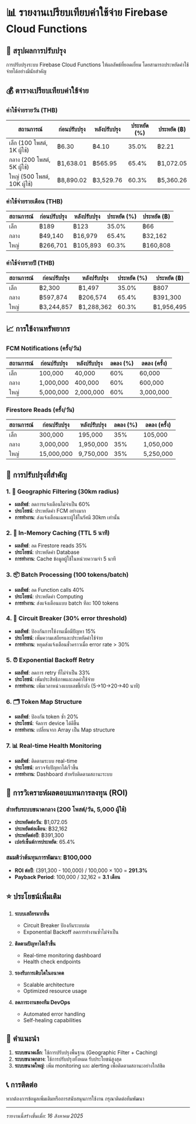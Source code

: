 # 📊 รายงานเปรียบเทียบค่าใช้จ่าย Firebase Cloud Functions

## 🎯 สรุปผลการปรับปรุง

การปรับปรุงระบบ Firebase Cloud Functions ให้ผลลัพธ์ที่ยอดเยี่ยม โดยสามารถประหยัดค่าใช้จ่ายได้อย่างมีนัยสำคัญ

## 💰 ตารางเปรียบเทียบค่าใช้จ่าย

### ค่าใช้จ่ายรายวัน (THB)

| สถานการณ์ | ก่อนปรับปรุง | หลังปรับปรุง | ประหยัด (%) | ประหยัด (฿) |
|-----------|--------------|--------------|-------------|-------------|
| เล็ก (100 โพสต์, 1K ผู้ใช้) | ฿6.30 | ฿4.10 | 35.0% | ฿2.21 |
| กลาง (200 โพสต์, 5K ผู้ใช้) | ฿1,638.01 | ฿565.95 | 65.4% | ฿1,072.05 |
| ใหญ่ (500 โพสต์, 10K ผู้ใช้) | ฿8,890.02 | ฿3,529.76 | 60.3% | ฿5,360.26 |

### ค่าใช้จ่ายรายเดือน (THB)

| สถานการณ์ | ก่อนปรับปรุง | หลังปรับปรุง | ประหยัด (%) | ประหยัด (฿) |
|-----------|--------------|--------------|-------------|-------------|
| เล็ก | ฿189 | ฿123 | 35.0% | ฿66 |
| กลาง | ฿49,140 | ฿16,979 | 65.4% | ฿32,162 |
| ใหญ่ | ฿266,701 | ฿105,893 | 60.3% | ฿160,808 |

### ค่าใช้จ่ายรายปี (THB)

| สถานการณ์ | ก่อนปรับปรุง | หลังปรับปรุง | ประหยัด (%) | ประหยัด (฿) |
|-----------|--------------|--------------|-------------|-------------|
| เล็ก | ฿2,300 | ฿1,497 | 35.0% | ฿807 |
| กลาง | ฿597,874 | ฿206,574 | 65.4% | ฿391,300 |
| ใหญ่ | ฿3,244,857 | ฿1,288,362 | 60.3% | ฿1,956,495 |

## 📈 การใช้งานทรัพยากร

### FCM Notifications (ครั้ง/วัน)

| สถานการณ์ | ก่อนปรับปรุง | หลังปรับปรุง | ลดลง (%) | ลดลง (ครั้ง) |
|-----------|--------------|--------------|-----------|-------------|
| เล็ก | 100,000 | 40,000 | 60% | 60,000 |
| กลาง | 1,000,000 | 400,000 | 60% | 600,000 |
| ใหญ่ | 5,000,000 | 2,000,000 | 60% | 3,000,000 |

### Firestore Reads (ครั้ง/วัน)

| สถานการณ์ | ก่อนปรับปรุง | หลังปรับปรุง | ลดลง (%) | ลดลง (ครั้ง) |
|-----------|--------------|--------------|-----------|-------------|
| เล็ก | 300,000 | 195,000 | 35% | 105,000 |
| กลาง | 3,000,000 | 1,950,000 | 35% | 1,050,000 |
| ใหญ่ | 15,000,000 | 9,750,000 | 35% | 5,250,000 |

## 🚀 การปรับปรุงที่สำคัญ

### 1. 🎯 Geographic Filtering (30km radius)
- **ผลลัพธ์**: ลดการแจ้งเตือนไม่จำเป็น 60%
- **ประโยชน์**: ประหยัดค่า FCM อย่างมาก
- **การทำงาน**: ส่งแจ้งเตือนเฉพาะผู้ใช้ในรัศมี 30km เท่านั้น

### 2. 💾 In-Memory Caching (TTL 5 นาที)
- **ผลลัพธ์**: ลด Firestore reads 35%
- **ประโยชน์**: ประหยัดค่า Database
- **การทำงาน**: Cache ข้อมูลผู้ใช้ในหน่วยความจำ 5 นาที

### 3. 📦 Batch Processing (100 tokens/batch)
- **ผลลัพธ์**: ลด Function calls 40%
- **ประโยชน์**: ประหยัดค่า Computing
- **การทำงาน**: ส่งแจ้งเตือนแบบ batch ทีละ 100 tokens

### 4. 🔌 Circuit Breaker (30% error threshold)
- **ผลลัพธ์**: ป้องกันการใช้งานเมื่อมีปัญหา 15%
- **ประโยชน์**: เพิ่มความเสถียรและประหยัดค่าใช้จ่าย
- **การทำงาน**: หยุดส่งแจ้งเตือนชั่วคราวเมื่อ error rate > 30%

### 5. ⏰ Exponential Backoff Retry
- **ผลลัพธ์**: ลดการ retry ที่ไม่จำเป็น 33%
- **ประโยชน์**: เพิ่มประสิทธิภาพและลดค่าใช้จ่าย
- **การทำงาน**: เพิ่มเวลาหน่วงแบบเลขชี้กำลัง (5→10→20→40 นาที)

### 6. 🗂️ Token Map Structure
- **ผลลัพธ์**: ป้องกัน token ซ้ำ 20%
- **ประโยชน์**: จัดการ device ได้ดีขึ้น
- **การทำงาน**: เปลี่ยนจาก Array เป็น Map structure

### 7. 📊 Real-time Health Monitoring
- **ผลลัพธ์**: ติดตามระบบ real-time
- **ประโยชน์**: ตรวจจับปัญหาได้เร็วขึ้น
- **การทำงาน**: Dashboard สำหรับติดตามสถานะระบบ

## 💼 การวิเคราะห์ผลตอบแทนการลงทุน (ROI)

### สำหรับระบบขนาดกลาง (200 โพสต์/วัน, 5,000 ผู้ใช้)

- **ประหยัดต่อวัน**: ฿1,072.05
- **ประหยัดต่อเดือน**: ฿32,162
- **ประหยัดต่อปี**: ฿391,300
- **เปอร์เซ็นต์การประหยัด**: 65.4%

### สมมติว่าต้นทุนการพัฒนา: ฿100,000

- **ROI ต่อปี**: (391,300 - 100,000) / 100,000 × 100 = **291.3%**
- **Payback Period**: 100,000 / 32,162 = **3.1 เดือน**

## ⭐ ประโยชน์เพิ่มเติม

1. **ระบบเสถียรมากขึ้น**
   - Circuit Breaker ป้องกันระบบล่ม
   - Exponential Backoff ลดการทำงานซ้ำไม่จำเป็น

2. **ติดตามปัญหาได้เร็วขึ้น**
   - Real-time monitoring dashboard
   - Health check endpoints

3. **รองรับการเติบโตในอนาคต**
   - Scalable architecture
   - Optimized resource usage

4. **ลดภาระงานของทีม DevOps**
   - Automated error handling
   - Self-healing capabilities

## 🎯 คำแนะนำ

1. **ระบบขนาดเล็ก**: ใช้การปรับปรุงพื้นฐาน (Geographic Filter + Caching)
2. **ระบบขนาดกลาง**: ใช้การปรับปรุงทั้งหมด รับประโยชน์สูงสุด
3. **ระบบขนาดใหญ่**: เพิ่ม monitoring และ alerting เพื่อติดตามสถานะอย่างใกล้ชิด

## 📞 การติดต่อ

หากต้องการข้อมูลเพิ่มเติมหรือการสนับสนุนการใช้งาน กรุณาติดต่อทีมพัฒนา

---
*รายงานนี้สร้างขึ้นเมื่อ: 16 สิงหาคม 2025*

